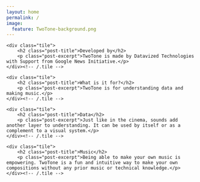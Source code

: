 ```yaml
---
layout: home
permalink: /
image:
  feature: TwoTone-background.png
---
```

<!--
## Developed by

TwoTone is made by Datavized Technologies with Support from Google News Initiative.

## What is it for?

TwoTone is for understanding data and making music.

## Data

Just like in the cinema, sounds add another layer to understanding. It can be used by itself or as a complement to a visual system.

## Music

Being able to make your own music is empowering. TwoTone is a fun and intuitive way to make your own compositions without any prior music or technical knowledge.
-->
<div class="tiles home-tiles">

	<div class="tile">
		<h2 class="post-title">Developed by</h2>
		<p class="post-excerpt">TwoTone is made by Datavized Technologies with Support from Google News Initiative.</p>
	</div><!-- /.tile -->

	<div class="tile">
		<h2 class="post-title">What is it for?</h2>
		<p class="post-excerpt">TwoTone is for understanding data and making music.</p>
	</div><!-- /.tile -->

	<div class="tile">
		<h2 class="post-title">Data</h2>
		<p class="post-excerpt">Just like in the cinema, sounds add another layer to understanding. It can be used by itself or as a complement to a visual system.</p>
	</div><!-- /.tile -->

	<div class="tile">
		<h2 class="post-title">Music</h2>
		<p class="post-excerpt">Being able to make your own music is empowering. TwoTone is a fun and intuitive way to make your own compositions without any prior music or technical knowledge.</p>
	</div><!-- /.tile -->

</div><!-- /.tiles -->
